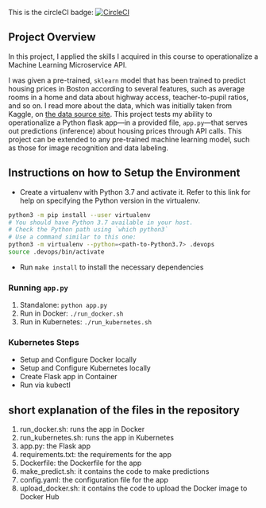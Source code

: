 This is the circleCI badge: [![CircleCI](https://dl.circleci.com/status-badge/img/gh/ufonumo/microservice/tree/main.svg?style=svg)](https://dl.circleci.com/status-badge/redirect/gh/ufonumo/microservice/tree/main)


## Project Overview

In this project, I  applied the skills I acquired in this course to operationalize a Machine Learning Microservice API. 

I was given a pre-trained, `sklearn` model that has been trained to predict housing prices in Boston according to several features, such as average rooms in a home and data about highway access, teacher-to-pupil ratios, and so on. I read more about the data, which was initially taken from Kaggle, on [the data source site](https://www.kaggle.com/c/boston-housing). This project tests my ability to operationalize a Python flask app—in a provided file, `app.py`—that serves out predictions (inference) about housing prices through API calls. This project can be extended to any pre-trained machine learning model, such as those for image recognition and data labeling.


## Instructions on how to Setup the Environment

* Create a virtualenv with Python 3.7 and activate it. Refer to this link for help on specifying the Python version in the virtualenv. 
```bash
python3 -m pip install --user virtualenv
# You should have Python 3.7 available in your host. 
# Check the Python path using `which python3`
# Use a command similar to this one:
python3 -m virtualenv --python=<path-to-Python3.7> .devops
source .devops/bin/activate
```
* Run `make install` to install the necessary dependencies

### Running `app.py`

1. Standalone:  `python app.py`
2. Run in Docker:  `./run_docker.sh`
3. Run in Kubernetes:  `./run_kubernetes.sh`

### Kubernetes Steps

* Setup and Configure Docker locally
* Setup and Configure Kubernetes locally
* Create Flask app in Container
* Run via kubectl


## short explanation of the files in the repository

1. run_docker.sh: runs the app in Docker
2. run_kubernetes.sh: runs the app in Kubernetes
3. app.py: the Flask app
4. requirements.txt: the requirements for the app
5. Dockerfile: the Dockerfile for the app
6. make_predict.sh: it contains the code to make predictions
7. config.yaml: the configuration file for the app
8. upload_docker.sh: it contains the code to upload the Docker image to Docker Hub
